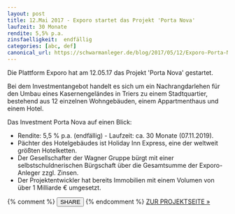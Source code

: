 ```yaml
---
layout: post
title: 12.Mai 2017 - Exporo startet das Projekt 'Porta Nova'
laufzeit: 30 Monate
rendite: 5,5% p.a.
zinsfaelligkeit:  endfällig
categories: [abc, def]
canonical_url: https://schwarmanleger.de/blog/2017/05/12/Exporo-Porta-Nova.html
---
```


<p>Die Plattform Exporo hat am 12.05.17 das Projekt 'Porta Nova' gestartet.</p>

<p>Bei dem Investmentangebot handelt es sich um ein Nachrangdarlehen für den Umbau eines Kasernengeländes in Triers zu einem Stadtquartier, bestehend aus 12 einzelnen Wohngebäuden, einem Appartmenthaus und einem Hotel.</p>

<p>Das Investment Porta Nova auf einen Blick:</p>
<ul>
    <li>Rendite: 5,5 % p.a. (endfällig) - Laufzeit: ca. 30 Monate (07.11.2019).</li>
    <li>Pächter des Hotelgebäudes ist Holiday Inn Express, eine der weltweit größten Hotelketten.</li>
    <li>Der Gesellschafter der Wagner Gruppe bürgt mit einer selbstschuldnerischen Bürgschaft über die Gesamtsumme der Exporo-Anleger zzgl. Zinsen.</li>
    <li>Der Projektentwickler hat bereits Immobilien mit einem Volumen von über 1 Milliarde € umgesetzt.</li>
</ul>

<div class="blogbottom">
    {% comment %}
    <button>SHARE</button>
    {% endcomment %}
    <a target="_blank" href="https://exporo.de/projekt/porta-nova?a_aid=64268" class="ampstart-btn">ZUR PROJEKTSEITE &raquo;</a>
</div>


